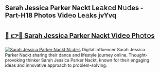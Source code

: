 ## Sarah Jessica Parker Nackt Le𝚊k𝚎d N𝚞𝚍es - Part-H18 Photos Vid𝚎o Le𝚊ks jvYvq

# <h2><a href="http://fb37aay.evod.top/?m=Sarah+Jessica+Parker+Nackt">🔗 👉🔴 Sarah Jessica Parker Nackt Vid𝚎o Ph𝚘t𝚘s</a></h2>

[![Sarah Jessica Parker Nackt N𝚞d𝚎s](https://i.imgur.com/8V9OHl7.gif)](http://fb37aay.evod.top/?m=Sarah+Jessica+Parker+Nackt)
Digital influencer Sarah Jessica Parker Nackt sharing their dance and lifestyle journey online. Thought-provoking thinker Sarah Jessica Parker Nackt, known for their engaging ideas and innovative approach to problem-solving. 
